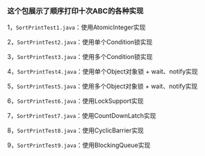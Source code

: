 ### 这个包展示了顺序打印十次ABC的各种实现

1，`SortPrintTest1.java`：使用AtomicInteger实现

2，`SortPrintTest2.java`：使用单个Condition锁实现

3，`SortPrintTest3.java`：使用多个Condition锁实现

4，`SortPrintTest4.java`：使用单个Object对象锁 + wait、notify实现

5，`SortPrintTest5.java`：使用多个Object对象锁 + wait、notify实现

6，`SortPrintTest6.java`：使用LockSupport实现

7，`SortPrintTest7.java`：使用CountDownLatch实现

8，`SortPrintTest8.java`：使用CyclicBarrier实现

9，`SortPrintTest9.java`：使用BlockingQueue实现
